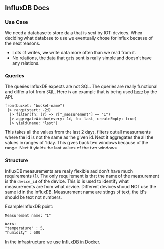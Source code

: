 ## InfluxDB Docs

### Use Case

We need a database to store data that is sent by IOT-devices. When deciding what database to use we
eventually chose for Influx because of the next reasons.

* Lots of writes, we write data more often than we read from it.
* No relations, the data that gets sent is really simple and doesn't have any relations.


### Queries

The queries InfluxDB expects are not SQL. The queries are really functional and differ a lot from SQL. Here is an example that is being used [here](https://gitlab.apstudent.be/nox/znz-infra/-/blob/dev/src/fastapi/routers/statistics.py?ref_type=heads#L39) by the API.
```
from(bucket: "bucket-name")
 |> range(start: -2d)
  |> filter(fn: (r) => r["_measurement"] == "1")
  |> aggregateWindow(every: 1d, fn: last, createEmpty: true)
  |> yield(name: "last")
```
This takes all the values from the last 2 days, filters out all measurments where the id is not the same as the given id. Next it aggregates the all the values in ranges of 1 day. This gives back two windows because of the range. Next it yields the last values of the two windows.


### Structure

InfluxDB measurements are really flexible and don't have much requirements (1). The only requirement is that the name of the measurement is the `device_id` of the device. This id is used to identify what measurements are from what device. Different devices shoud NOT use the same id in the InfluxDB. Measurement name are stings of text, the id's should be text not numbers.  

Example InfluxDB point:
```
Measurement name: "1"

Data:
"temperature" : 5,
"humidity" : 600
```

In the infrastructure we use [InfluxDB in Docker](https://hub.docker.com/_/influxdb).
